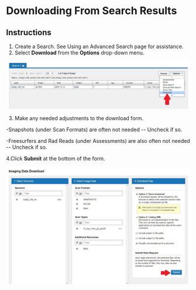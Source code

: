 #  Downloading From Search Results

## Instructions


1. Create a Search. See Using an Advanced Search page for assistance.
2. Select **Download** from the **Options** drop-down menu.

![search download option](images/Dwnldfrsrch1.jpg)

3. Make any needed adjustments to the download form.
  
  -Snapshots (under Scan Formats) are often not needed -- Uncheck if so.
  
  -Freesurfers and Rad Reads (under Assessments) are also often not needed -- Uncheck if so.
  
4.Click **Submit** at the bottom of the form.

![search sumbit button](images/Dwnldfrsrch2.jpg)
